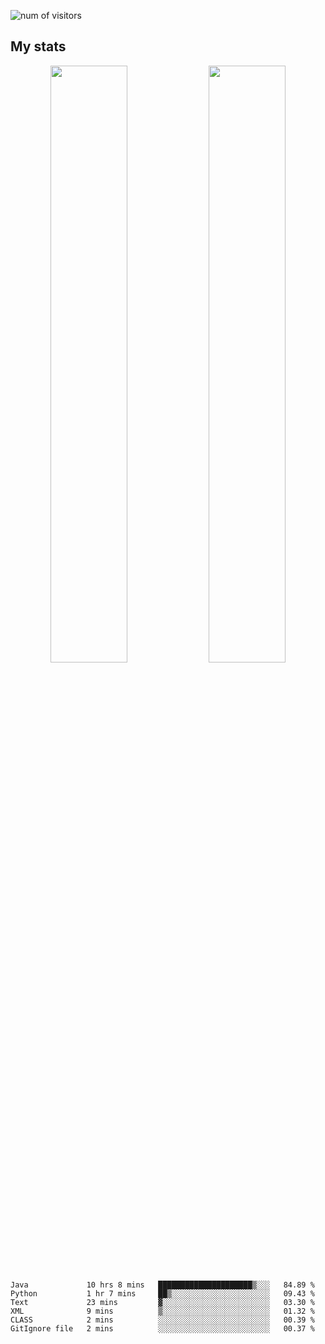 
<!--
### Hi there 👋
**psycho-baller/psycho-baller** is a ✨ _special_ ✨ repository because its `README.md` (this file) appears on your GitHub profile.

Here are some ideas to get you started:

- 🔭 I’m currently working on ...
- 🌱 I’m currently learning ...
- 👯 I’m looking to collaborate on ...
- 🤔 I’m looking for help with ...
- 💬 Ask me about ...
- 📫 How to reach me: ...
- 😄 Pronouns: ...
- ⚡ Fun fact: ...

[![Readme Card](https://github-readme-stats.vercel.app/api/pin/?username=psycho-baller&repo=github-readme-stats)](https://github.com/anuraghazra/github-readme-stats)

-->
![num of visitors](https://visitor-badge.glitch.me/badge?page_id=psycho-baller.visitor-badge&left_text=Hello%20visitor%20number)
## My stats

<p float="left" align="center">
  <img src="https://github-readme-stats.vercel.app/api?username=psycho-baller&show_icons=true&count_private=true&hide_border=true&include_all_commits=true&theme=blue-green" width="49.5%" />
  <img src="https://github-readme-stats.vercel.app/api/top-langs/?username=psycho-baller&layout=compact&langs_count=6&theme=blue-green&hide_border=true" width="49.5%" /> 
</p>

<!--START_SECTION:waka-->

```text
Java             10 hrs 8 mins   █████████████████████▒░░░   84.89 %
Python           1 hr 7 mins     ██▒░░░░░░░░░░░░░░░░░░░░░░   09.43 %
Text             23 mins         ▓░░░░░░░░░░░░░░░░░░░░░░░░   03.30 %
XML              9 mins          ▒░░░░░░░░░░░░░░░░░░░░░░░░   01.32 %
CLASS            2 mins          ░░░░░░░░░░░░░░░░░░░░░░░░░   00.39 %
GitIgnore file   2 mins          ░░░░░░░░░░░░░░░░░░░░░░░░░   00.37 %
```

<!--END_SECTION:waka-->

